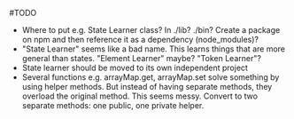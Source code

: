 #TODO

- Where to put e.g. State Learner class? In ./lib? ./bin? Create a package on npm and then reference it as a dependency (node_modules)?
- "State Learner" seems like a bad name. This learns things that are more general than states. "Element Learner" maybe? "Token Learner"?
- State learner should be moved to its own independent project
- Several functions e.g. arrayMap.get, arrayMap.set solve something by using helper methods. But instead of having separate methods, they overload the original method. This seems messy. Convert to two separate methods: one public, one private helper.
